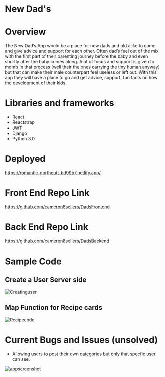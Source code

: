 # New Dad's


# Overview 
The New Dad’s App would be a place for new dads and old alike to come and give advice and support for each other. Often dad’s feel out of the mix with the first part of their parenting journey before the baby and even shortly after the baby comes along. Alot of focus and support is given to mom’s in that process (well their the ones carrying the tiny human anyway) but that can make their male counterpart feel useless or left out. With this app they will have a place to go and get advice, support, fun facts on how the development of their kids. 

# Libraries and frameworks

  * React
  * Reactstrap
  * JWT
  * Django
  * Python 3.0
  
# Deployed

  https://romantic-northcutt-bd99b7.netlify.app/
  
# Front End Repo Link

  https://github.com/cameron8sellers/DadsFrontend
  
# Back End Repo Link

  https://github.com/cameron8sellers/DadsBackend


# Sample Code

## Create a User Server side
![Creatinguser](https://res.cloudinary.com/drcgo7zqn/image/upload/v1589563393/Screen_Shot_2020-05-15_at_11.19.52_AM_mv2xhc.png)

## Map Function for Recipe cards
![Recipecode](https://res.cloudinary.com/drcgo7zqn/image/upload/v1589563395/Screen_Shot_2020-05-15_at_11.22.24_AM_uiwjyv.png)

# Current Bugs and Issues (unsolved)
 * Allowing users to post their own categories but only that specfic user can see.
 
 
![appscreenshot](https://res.cloudinary.com/drcgo7zqn/image/upload/v1589564181/Screen_Shot_2020-05-15_at_11.35.49_AM_jej4dj.png)
